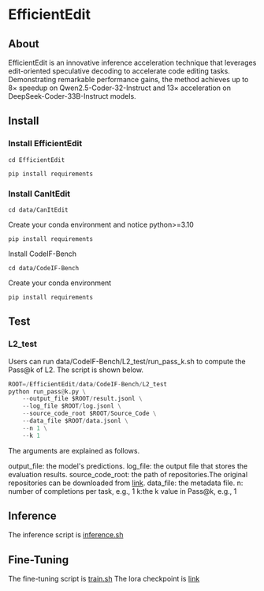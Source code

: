 # EfficientEdit

## About

EfficientEdit is an innovative inference acceleration technique that leverages edit-oriented speculative decoding to accelerate code editing tasks. Demonstrating remarkable performance gains, the method achieves up to 8× speedup on Qwen2.5-Coder-32-Instruct and 13× acceleration on DeepSeek-Coder-33B-Instruct models.

## Install

### Install EfficientEdit

`cd EfficientEdit `

`pip install requirements`

### Install CanItEdit

`cd data/CanItEdit`

Create your conda environment and notice python>=3.10

``pip install requirements``

Install CodeIF-Bench

`cd data/CodeIF-Bench`

Create your conda environment

``pip install requirements``

## Test

### L2_test

Users can run data/CodeIF-Bench/L2_test/run_pass_k.sh to compute the Pass@k of L2. The script is shown below.

```python
ROOT=/EfficientEdit/data/CodeIF-Bench/L2_test
python run_pass@k.py \
    --output_file $ROOT/result.jsonl \
    --log_file $ROOT/log.jsonl \
    --source_code_root $ROOT/Source_Code \
    --data_file $ROOT/data.jsonl \
    --n 1 \
    --k 1
```
The arguments are explained as follows.

output_file: the model's predictions.
log_file: the output file that stores the evaluation results.
source_code_root: the path of repositories.The original repositories can be downloaded from [link](https://figshare.com/s/aa2ec81006727d9ddb0c).
data_file: the metadata file.
n: number of completions per task, e.g., 1
k:the k value in Pass@k, e.g., 1

## Inference

The inference script is [inference.sh](https://github.com/zhu-zhu-ding/EfficientEdit/blob/main/inference.sh)

## Fine-Tuning

The fine-tuning script is [train.sh](https://github.com/zhu-zhu-ding/EfficientEdit/blob/main/fine-tuning/train.sh)
The lora checkpoint is [link](https://figshare.com/s/9b3f68f054bc73936f11)

